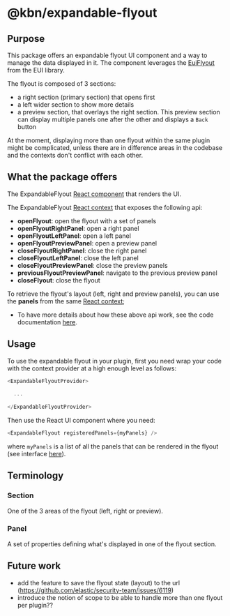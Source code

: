 # @kbn/expandable-flyout

## Purpose

This package offers an expandable flyout UI component and a way to manage the data displayed in it. The component leverages the [EuiFlyout](https://github.com/elastic/eui/tree/main/src/components/flyout) from the EUI library.

The flyout is composed of 3 sections:
- a right section (primary section) that opens first
- a left wider section to show more details
- a preview section, that overlays the right section. This preview section can display multiple panels one after the other and displays a `Back` button

At the moment, displaying more than one flyout within the same plugin might be complicated, unless there are in difference areas in the codebase and the contexts don't conflict with each other.

## What the package offers

The ExpandableFlyout [React component](https://github.com/elastic/kibana/tree/main/packages/kbn-expandable-flyout/src/components/index) that renders the UI.

The ExpandableFlyout [React context](https://github.com/elastic/kibana/tree/main/packages/kbn-expandable-flyout/src/components/context) that exposes the following api:
- **openFlyout**: open the flyout with a set of panels
- **openFlyoutRightPanel**: open a right panel
- **openFlyoutLeftPanel**: open a left panel
- **openFlyoutPreviewPanel**: open a preview panel
- **closeFlyoutRightPanel**: close the right panel
- **closeFlyoutLeftPanel**: close the left panel
- **closeFlyoutPreviewPanel**: close the preview panels
- **previousFlyoutPreviewPanel**: navigate to the previous preview panel
- **closeFlyout**: close the flyout

To retrieve the flyout's layout (left, right and preview panels), you can use the **panels** from the same [React context](https://github.com/elastic/kibana/tree/main/packages/kbn-expandable-flyout/src/components/context);

- To have more details about how these above api work, see the code documentation [here](https://github.com/elastic/kibana/tree/main/packages/kbn-expandable-flyout/src/utils/helpers).

## Usage

To use the expandable flyout in your plugin, first you need wrap your code with the context provider at a high enough level as follows:
```typescript jsx
<ExpandableFlyoutProvider>
  
  ...
  
</ExpandableFlyoutProvider>
```

Then use the React UI component where you need:

```typescript jsx
<ExpandableFlyout registeredPanels={myPanels} />
```
where `myPanels` is a list of all the panels that can be rendered in the flyout (see interface [here](https://github.com/elastic/kibana/tree/main/packages/kbn-expandable-flyout/src/components/index)).


## Terminology

### Section

One of the 3 areas of the flyout (left, right or preview).

### Panel

A set of properties defining what's displayed in one of the flyout section.

## Future work

- add the feature to save the flyout state (layout) to the url (https://github.com/elastic/security-team/issues/6119)
- introduce the notion of scope to be able to handle more than one flyout per plugin??